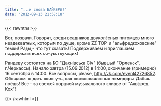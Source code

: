 ```yaml
---
title: "...и снова БАЙКЕРЫ!"
date: "2012-09-13 21:58:18"
---
```

{{< rawhtml >}}
<p>Вот, позвали. Говорят, среди всадников двуколёсных питомцев много неадекватных, которым по душе, кроме ZZ TOP, и "альфредкоховские" темки! Рады,- что тут сказать! Поддерживаем и приглашаем поддержать всех сочувствующих! </p>
<p>Рандеву состоится на БО "Дахнівська Січ" (бывшый "Орленок", г.Черкассы). Начало завтра (15.09.2012) в 14:00, окончание (примерно) 16 сентября в 14:00. Все вопросы, please, <a href="http://vk.com/event42726852">http://vk.com/event42726852</a>. Обещаем не дать скиснуть, как свежеквашенные помидоры! Даёшь-поёшь! Все - за свежей порцией музыкального оливье от "Альфред Кох"!</p>

{{< /rawhtml >}}
